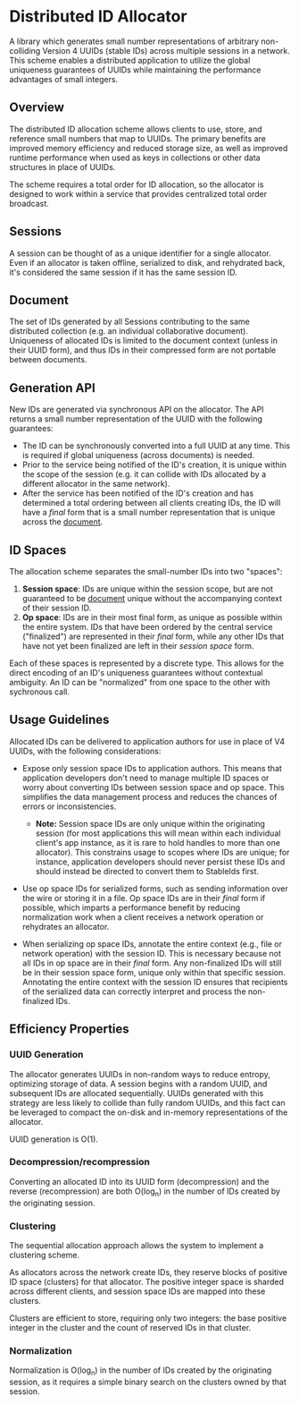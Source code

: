 # **Distributed ID Allocator**

A library which generates small number representations of arbitrary non-colliding Version 4 UUIDs (stable IDs) across multiple sessions in a network. This scheme enables a distributed application to utilize the global uniqueness guarantees of UUIDs while maintaining the performance advantages of small integers.

## **Overview**

The distributed ID allocation scheme allows clients to use, store, and reference small numbers that map to UUIDs. The primary benefits are improved memory efficiency and reduced storage size, as well as improved runtime performance when used as keys in collections or other data structures in place of UUIDs.

The scheme requires a total order for ID allocation, so the allocator is designed to work within a service that provides centralized total order broadcast.

## **Sessions**

A session can be thought of as a unique identifier for a single allocator. Even if an allocator is taken offline, serialized to disk, and rehydrated back, it's considered the same session if it has the same session ID.

## **Document**

The set of IDs generated by all Sessions contributing to the same distributed collection (e.g. an individual collaborative document). Uniqueness of allocated IDs is limited to the document context (unless in their UUID form), and thus IDs in their compressed form are not portable between documents.

## **Generation API**

New IDs are generated via synchronous API on the allocator. The API returns a small number representation of the UUID with the following guarantees:

-   The ID can be synchronously converted into a full UUID at any time. This is required if global uniqueness (across documents) is needed.
-   Prior to the service being notified of the ID's creation, it is unique within the scope of the session (e.g. it can collide with IDs allocated by a different allocator in the same network).
-   After the service has been notified of the ID's creation and has determined a total ordering between all clients creating IDs, the ID will have a _final_ form that is a small number representation that is unique across the [document](#document).

## **ID Spaces**

The allocation scheme separates the small-number IDs into two "spaces":

1. **Session space**: IDs are unique within the session scope, but are not guaranteed to be [document](#document) unique without the accompanying context of their session ID.
2. **Op space**: IDs are in their most final form, as unique as possible within the entire system. IDs that have been ordered by the central service ("finalized") are represented in their _final_ form, while any other IDs that have not yet been finalized are left in their _session space_ form.

Each of these spaces is represented by a discrete type. This allows for the direct encoding of an ID's uniqueness guarantees without contextual ambiguity. An ID can be "normalized" from one space to the other with sychronous call.

## **Usage Guidelines**

Allocated IDs can be delivered to application authors for use in place of V4 UUIDs, with the following considerations:

-   Expose only session space IDs to application authors. This means that application developers don't need to manage multiple ID spaces or worry about converting IDs between session space and op space. This simplifies the data management process and reduces the chances of errors or inconsistencies.

    -   **Note:** Session space IDs are only unique within the originating session (for most applications this will mean within each individual client's app instance, as it is rare to hold handles to more than one allocator). This constrains usage to scopes where IDs are unique; for instance, application developers should never persist these IDs and should instead be directed to convert them to StableIds first.

-   Use op space IDs for serialized forms, such as sending information over the wire or storing it in a file. Op space IDs are in their _final_ form if possible, which imparts a performance benefit by reducing normalization work when a client receives a network operation or rehydrates an allocator.
-   When serializing op space IDs, annotate the entire context (e.g., file or network operation) with the session ID. This is necessary because not all IDs in op space are in their _final_ form. Any non-finalized IDs will still be in their session space form, unique only within that specific session. Annotating the entire context with the session ID ensures that recipients of the serialized data can correctly interpret and process the non-finalized IDs.

## **Efficiency Properties**

### **UUID Generation**

The allocator generates UUIDs in non-random ways to reduce entropy, optimizing storage of data. A session begins with a random UUID, and subsequent IDs are allocated sequentially. UUIDs generated with this strategy are less likely to collide than fully random UUIDs, and this fact can be leveraged to compact the on-disk and in-memory representations of the allocator.

UUID generation is O(1).

### **Decompression/recompression**

Converting an allocated ID into its UUID form (decompression) and the reverse (recompression) are both O(log<sub>n</sub>) in the number of IDs created by the originating session.

### **Clustering**

The sequential allocation approach allows the system to implement a clustering scheme.

As allocators across the network create IDs, they reserve blocks of positive ID space (clusters) for that allocator. The positive integer space is sharded across different clients, and session space IDs are mapped into these clusters.

Clusters are efficient to store, requiring only two integers: the base positive integer in the cluster and the count of reserved IDs in that cluster.

### **Normalization**

Normalization is O(log<sub>n</sub>) in the number of IDs created by the originating session, as it requires a simple binary search on the clusters owned by that session.
